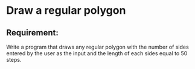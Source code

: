 # Draw a regular polygon

## Requirement:

Write a program that draws any regular polygon with the number of sides entered by the user as the input and the length of each sides equal to 50 steps.